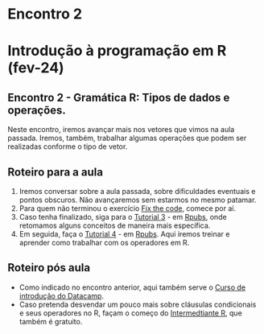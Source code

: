 Encontro 2
================

# Introdução à programação em R (fev-24)

## Encontro 2 - Gramática R: Tipos de dados e operações.

Neste encontro, iremos avançar mais nos vetores que vimos na aula
passada. Iremos, também, trabalhar algumas operações que podem ser
realizadas conforme o tipo de vetor.

## Roteiro para a aula

1.  Iremos conversar sobre a aula passada, sobre dificuldades eventuais
    e pontos obscuros. Não avançaremos sem estarmos no mesmo patamar.
2.  Para quem não terminou o exercício [Fix the
    code](../Tutoriais/fix-the-code.md), comece por aí.
3.  Caso tenha finalizado, siga para o [Tutorial
    3](../Tutoriais/Tutorial-3.md) - em
    [Rpubs](https://rpubs.com/vinrodr/tutorial_3_introR_pubs), onde
    retomamos alguns conceitos de maneira mais específica.
4.  Em seguida, faça o [Tutorial 4](Tutoriais/Tutorial-4.md) - em
    [Rpubs](https://rpubs.com/vinrodr/tutorial_4_introR_pubs). Aqui
    iremos treinar e aprender como trabalhar com os operadores em R.

## Roteiro pós aula

- Como indicado no encontro anterior, aqui também serve o [Curso de
  introdução do
  Datacamp](https://www.datacamp.com/courses/free-introduction-to-r).
- Caso pretenda desvendar um pouco mais sobre cláusulas condicionais e
  seus operadores no R, façam o começo do [Intermedtiante
  R](https://www.datacamp.com/courses/intermediate-r), que também é
  gratuito.
